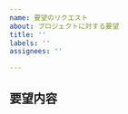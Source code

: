 ```yaml
---
name: 要望のリクエスト
about: プロジェクトに対する要望
title: ''
labels: ''
assignees: ''

---
```


## 要望内容

<!-- 要望の内容を具体的にお書きください -->

